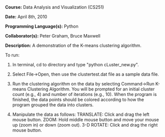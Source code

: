 **Course:** Data Analysis and Visualization (CS251)

**Date:** April 8th, 2010

**Programming Language(s):** Python

**Collaborator(s):** Peter Graham, Bruce Maxwell

**Description:**
A demonstration of the K-means clustering algorithm.
	
To run: 
1. In terminal, cd to directory and type "python cLuster_new.py". 

2. Select File->Open, then use the clustertest.dat file as a sample data file.

3. Run the clustering algorithm on the data by selecting Command->Run K-means Clustering Algorithm.  You will be prompted for an initial cluster count (e.g., 4) and number of iterations (e.g., 10).  When the program is finished, the data points should be colored according to how the program grouped the data into clusters.

4. Manipulate the data as follows:
	TRANSLATE: Click and drag the left mouse button.
	ZOOM: Hold middle mouse button and move your mouse up (zoom in) or down (zoom out).
	3-D ROTATE: Click and drag the right mouse button.

